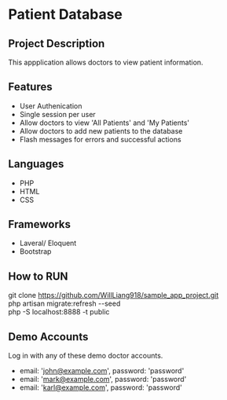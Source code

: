 # Patient Database

## Project Description
This appplication allows doctors to view patient information.

## Features
- User Authenication
- Single session per user
- Allow doctors to view 'All Patients' and 'My Patients'
- Allow doctors to add new patients to the database
- Flash messages for errors and successful actions

## Languages
- PHP
- HTML
- CSS

## Frameworks
- Laveral/ Eloquent
- Bootstrap

## How to RUN
git clone https://github.com/WillLiang918/sample_app_project.git  
php artisan migrate:refresh --seed  
php -S localhost:8888 -t public

## Demo Accounts
Log in with any of these demo doctor accounts.
- email: 'john@example.com', password: 'password'
- email: 'mark@example.com', password: 'password'
- email: 'karl@example.com', password: 'password'
